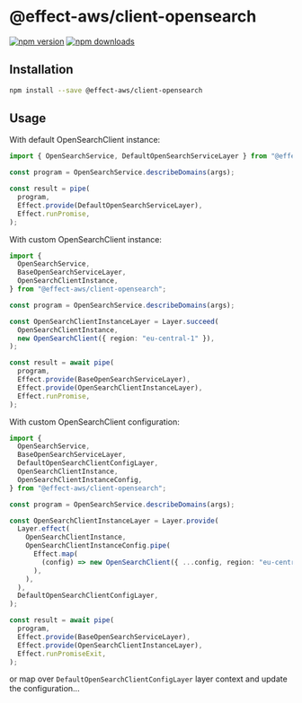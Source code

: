 # @effect-aws/client-opensearch

[![npm version](https://img.shields.io/npm/v/%40effect-aws%2Fclient-opensearch?color=brightgreen&label=npm%20package)](https://www.npmjs.com/package/@effect-aws/client-opensearch)
[![npm downloads](https://img.shields.io/npm/dm/%40effect-aws%2Fclient-opensearch)](https://www.npmjs.com/package/@effect-aws/client-opensearch)

## Installation

```bash
npm install --save @effect-aws/client-opensearch
```

## Usage

With default OpenSearchClient instance:

```typescript
import { OpenSearchService, DefaultOpenSearchServiceLayer } from "@effect-aws/client-opensearch";

const program = OpenSearchService.describeDomains(args);

const result = pipe(
  program,
  Effect.provide(DefaultOpenSearchServiceLayer),
  Effect.runPromise,
);
```

With custom OpenSearchClient instance:

```typescript
import {
  OpenSearchService,
  BaseOpenSearchServiceLayer,
  OpenSearchClientInstance,
} from "@effect-aws/client-opensearch";

const program = OpenSearchService.describeDomains(args);

const OpenSearchClientInstanceLayer = Layer.succeed(
  OpenSearchClientInstance,
  new OpenSearchClient({ region: "eu-central-1" }),
);

const result = await pipe(
  program,
  Effect.provide(BaseOpenSearchServiceLayer),
  Effect.provide(OpenSearchClientInstanceLayer),
  Effect.runPromise,
);
```

With custom OpenSearchClient configuration:

```typescript
import {
  OpenSearchService,
  BaseOpenSearchServiceLayer,
  DefaultOpenSearchClientConfigLayer,
  OpenSearchClientInstance,
  OpenSearchClientInstanceConfig,
} from "@effect-aws/client-opensearch";

const program = OpenSearchService.describeDomains(args);

const OpenSearchClientInstanceLayer = Layer.provide(
  Layer.effect(
    OpenSearchClientInstance,
    OpenSearchClientInstanceConfig.pipe(
      Effect.map(
        (config) => new OpenSearchClient({ ...config, region: "eu-central-1" }),
      ),
    ),
  ),
  DefaultOpenSearchClientConfigLayer,
);

const result = await pipe(
  program,
  Effect.provide(BaseOpenSearchServiceLayer),
  Effect.provide(OpenSearchClientInstanceLayer),
  Effect.runPromiseExit,
);
```

or map over `DefaultOpenSearchClientConfigLayer` layer context and update the configuration...
